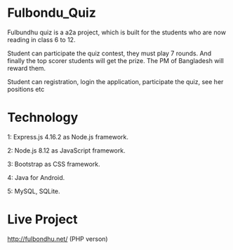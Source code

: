 # Fulbondu_Quiz


Fulbundhu quiz is a a2a project, which is built for the students who are now reading in class 6 to 12.

Student can participate the quiz contest, they must play 7 rounds. And finally the top scorer students will get the prize.
The PM of Bangladesh will reward them.

Student can registration, login the application, participate the quiz, see her positions etc


# Technology


1: Express.js 4.16.2 as Node.js framework.

2: Node.js 8.12 as JavaScript framework.

3: Bootstrap  as CSS framework.

4: Java for Android.

5: MySQL, SQLite.

 
 
# Live Project


http://fulbondhu.net/     (PHP verson)


